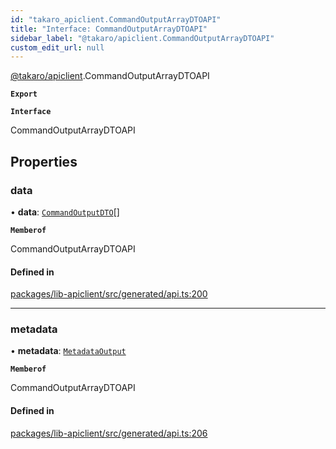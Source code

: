 ```yaml
---
id: "takaro_apiclient.CommandOutputArrayDTOAPI"
title: "Interface: CommandOutputArrayDTOAPI"
sidebar_label: "@takaro/apiclient.CommandOutputArrayDTOAPI"
custom_edit_url: null
---
```


[@takaro/apiclient](../modules/takaro_apiclient.md).CommandOutputArrayDTOAPI

**`Export`**

**`Interface`**

CommandOutputArrayDTOAPI

## Properties

### data

• **data**: [`CommandOutputDTO`](takaro_apiclient.CommandOutputDTO.md)[]

**`Memberof`**

CommandOutputArrayDTOAPI

#### Defined in

[packages/lib-apiclient/src/generated/api.ts:200](https://github.com/niekcandaele/Takaro/blob/91fb19b/packages/lib-apiclient/src/generated/api.ts#L200)

___

### metadata

• **metadata**: [`MetadataOutput`](takaro_apiclient.MetadataOutput.md)

**`Memberof`**

CommandOutputArrayDTOAPI

#### Defined in

[packages/lib-apiclient/src/generated/api.ts:206](https://github.com/niekcandaele/Takaro/blob/91fb19b/packages/lib-apiclient/src/generated/api.ts#L206)
